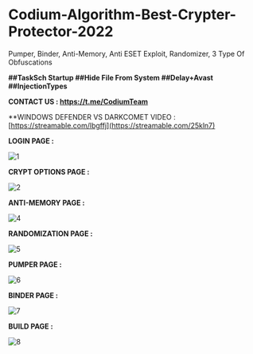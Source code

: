 # Codium-Algorithm-Best-Crypter-Protector-2022
Pumper, Binder, Anti-Memory, Anti ESET Exploit, Randomizer, 3 Type Of Obfuscations


**##TaskSch Startup
##Hide File From System
##Delay+Avast
##InjectionTypes**




**CONTACT US : https://t.me/CodiumTeam**




**WINDOWS DEFENDER VS DARKCOMET VIDEO : [https://streamable.com/lbgffj](https://streamable.com/25kln7)




**LOGIN PAGE :**


![1](https://user-images.githubusercontent.com/86024483/170147911-2ad9eb76-795a-46a2-9fe5-c1713ce59954.png)


**CRYPT OPTIONS PAGE :**


![2](https://user-images.githubusercontent.com/86024483/170147923-495109e4-e85b-4f2c-a004-cffa35505dfd.png)



**ANTI-MEMORY PAGE :**


![4](https://user-images.githubusercontent.com/86024483/170147950-de6c5da2-6867-4738-b46a-64c7e1dd9797.png)


**RANDOMIZATION PAGE :**

![5](https://user-images.githubusercontent.com/86024483/170147970-5584af47-6d37-4729-9943-cef010159052.png)


**PUMPER PAGE :**



![6](https://user-images.githubusercontent.com/86024483/170147989-a531d978-a794-4777-bbdf-7f719ed695ac.png)


**BINDER PAGE :**


![7](https://user-images.githubusercontent.com/86024483/170148025-28c1c34d-a598-46cc-b698-0337b3337c36.png)


**BUILD PAGE :**


![8](https://user-images.githubusercontent.com/86024483/170148033-cb7c0eb1-c8f2-41d1-84a1-1d47a794b3b9.png)




